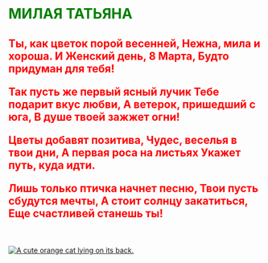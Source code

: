     

  
   
   
   
   
    
   

<h1 style = "color: green"> МИЛАЯ ТАТЬЯНА </h1>
<h2 style = "color: red">
 
Ты, как цветок порой весенней,
Нежна, мила и хороша.
И Женский день, 8 Марта,
Будто придуман для тебя!

Так пусть же первый ясный лучик
Тебе подарит вкус любви,
А ветерок, пришедший с юга,
В душе твоей зажжет огни!

Цветы добавят позитива,
Чудес, веселья в твои дни,
А первая роса на листьях
Укажет путь, куда идти.

Лишь только птичка начнет песню,
Твои пусть сбудутся мечты,
А стоит солнцу закатиться,
Еще счастливей станешь ты!</h2>

              
<link href="https://fonts.googleapis.com/css?family=Lobster" rel="stylesheet" type="text/css">
<style>
  .red-text {
    color: red;
  }

  h2 {
    font-family: Lobster, Monospace;
  }

  p{
    font-size: 16px;
    font-family: Monospace;
  }

  .thick-green-border {
    border-color: green;
    border-width: 30px;
    border-style: solid;
    border-radius: 50%;
  }

  .smaller-image {
    width: 200px;
  }
  .silver-background {
    background-color:green;
  }

<div class="silver-background">
 </div>
</style>
<a href="#"><img class="smaller-image thick-green-border" alt="A cute orange cat lying on its back. " src="https://bit.ly/fcc-relaxing-cat"></a>






